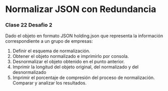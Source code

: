 # Normalizar JSON con Redundancia

### Clase 22 Desafio 2

Dado el objeto en formato JSON holding.json que representa la información correspondiente a un grupo de empresas:

1. Definir el esquema de normalización.
2. Obtener el objeto normalizado e imprimirlo por consola.
3. Desnormalizar el objeto obtenido en el punto anterior.
4. Imprimir la longitud del objeto original, del normalizado y del desnormalizado
5. Imprimir el porcentaje de compresión del proceso de normalización.
   Comparar y analizar los resultados.
